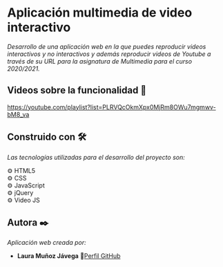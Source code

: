 # Aplicación multimedia de video interactivo

_Desarrollo de una aplicación web en la que puedes reproducir videos interactivos y no interactivos y además reproducir videos de Youtube a través de su URL para la asignatura de Multimedia para el curso 2020/2021._

## Videos sobre la funcionalidad 🚀

https://youtube.com/playlist?list=PLRVQcOkmXpx0MjRm8OWu7mgmwv-bM8_va

## Construido con 🛠️

_Las tecnologías utilizadas para el desarrollo del proyecto son:_

⚙️ HTML5 <br>
⚙️ CSS <br>
⚙️ JavaScript <br>
⚙️ jQuery <br>
⚙️ Video JS <br>

## Autora ✒️

_Aplicación web creada por:_

* **Laura Muñoz Jávega** 📢[Perfil GitHub](https://lauritajavega99.github.io/)

